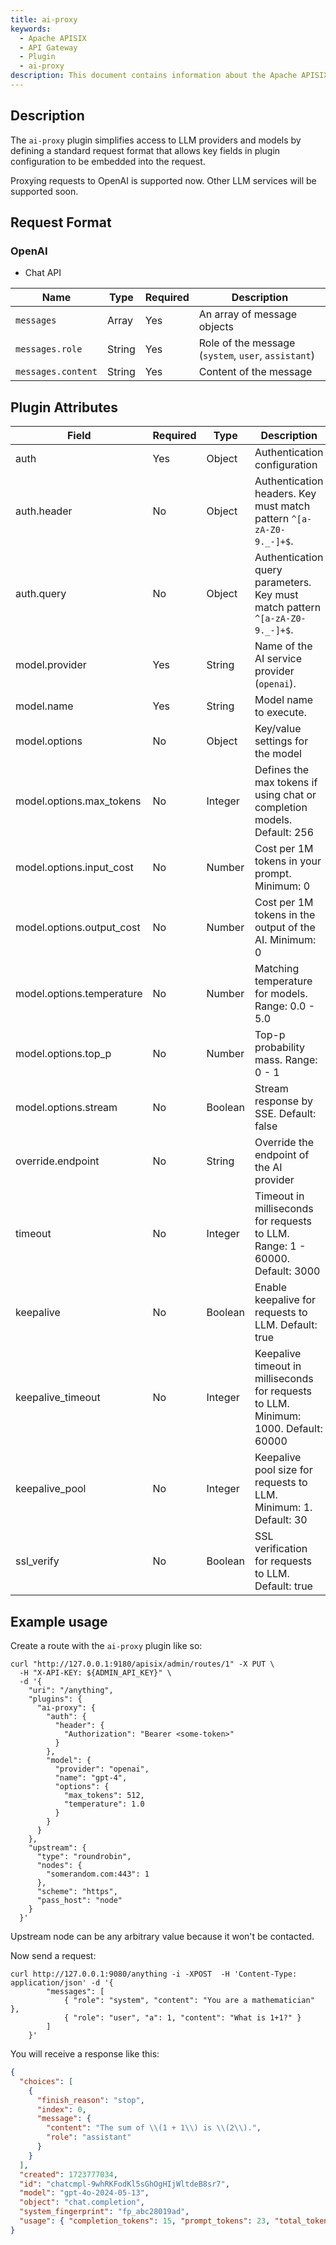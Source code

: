 ```yaml
---
title: ai-proxy
keywords:
  - Apache APISIX
  - API Gateway
  - Plugin
  - ai-proxy
description: This document contains information about the Apache APISIX ai-proxy Plugin.
---
```


<!--
#
# Licensed to the Apache Software Foundation (ASF) under one or more
# contributor license agreements.  See the NOTICE file distributed with
# this work for additional information regarding copyright ownership.
# The ASF licenses this file to You under the Apache License, Version 2.0
# (the "License"); you may not use this file except in compliance with
# the License.  You may obtain a copy of the License at
#
#     http://www.apache.org/licenses/LICENSE-2.0
#
# Unless required by applicable law or agreed to in writing, software
# distributed under the License is distributed on an "AS IS" BASIS,
# WITHOUT WARRANTIES OR CONDITIONS OF ANY KIND, either express or implied.
# See the License for the specific language governing permissions and
# limitations under the License.
#
-->

## Description

The `ai-proxy` plugin simplifies access to LLM providers and models by defining a standard request format
that allows key fields in plugin configuration to be embedded into the request.

Proxying requests to OpenAI is supported now. Other LLM services will be supported soon.

## Request Format

### OpenAI

- Chat API

| Name               | Type   | Required | Description                                         |
| ------------------ | ------ | -------- | --------------------------------------------------- |
| `messages`         | Array  | Yes      | An array of message objects                         |
| `messages.role`    | String | Yes      | Role of the message (`system`, `user`, `assistant`) |
| `messages.content` | String | Yes      | Content of the message                              |

## Plugin Attributes

| **Field**                 | **Required** | **Type** | **Description**                                                                      |
| ------------------------- | ------------ | -------- | ------------------------------------------------------------------------------------ |
| auth                      | Yes          | Object   | Authentication configuration                                                         |
| auth.header               | No           | Object   | Authentication headers. Key must match pattern `^[a-zA-Z0-9._-]+$`.                  |
| auth.query                | No           | Object   | Authentication query parameters. Key must match pattern `^[a-zA-Z0-9._-]+$`.         |
| model.provider            | Yes          | String   | Name of the AI service provider (`openai`).                                          |
| model.name                | Yes          | String   | Model name to execute.                                                               |
| model.options             | No           | Object   | Key/value settings for the model                                                     |
| model.options.max_tokens  | No           | Integer  | Defines the max tokens if using chat or completion models. Default: 256              |
| model.options.input_cost  | No           | Number   | Cost per 1M tokens in your prompt. Minimum: 0                                        |
| model.options.output_cost | No           | Number   | Cost per 1M tokens in the output of the AI. Minimum: 0                               |
| model.options.temperature | No           | Number   | Matching temperature for models. Range: 0.0 - 5.0                                    |
| model.options.top_p       | No           | Number   | Top-p probability mass. Range: 0 - 1                                                 |
| model.options.stream      | No           | Boolean  | Stream response by SSE. Default: false                                               |
| override.endpoint         | No           | String   | Override the endpoint of the AI provider                                             |
| timeout                   | No           | Integer  | Timeout in milliseconds for requests to LLM. Range: 1 - 60000. Default: 3000         |
| keepalive                 | No           | Boolean  | Enable keepalive for requests to LLM. Default: true                                  |
| keepalive_timeout         | No           | Integer  | Keepalive timeout in milliseconds for requests to LLM. Minimum: 1000. Default: 60000 |
| keepalive_pool            | No           | Integer  | Keepalive pool size for requests to LLM. Minimum: 1. Default: 30                     |
| ssl_verify                | No           | Boolean  | SSL verification for requests to LLM. Default: true                                  |

## Example usage

Create a route with the `ai-proxy` plugin like so:

```shell
curl "http://127.0.0.1:9180/apisix/admin/routes/1" -X PUT \
  -H "X-API-KEY: ${ADMIN_API_KEY}" \
  -d '{
    "uri": "/anything",
    "plugins": {
      "ai-proxy": {
        "auth": {
          "header": {
            "Authorization": "Bearer <some-token>"
          }
        },
        "model": {
          "provider": "openai",
          "name": "gpt-4",
          "options": {
            "max_tokens": 512,
            "temperature": 1.0
          }
        }
      }
    },
    "upstream": {
      "type": "roundrobin",
      "nodes": {
        "somerandom.com:443": 1
      },
      "scheme": "https",
      "pass_host": "node"
    }
  }'
```

Upstream node can be any arbitrary value because it won't be contacted.

Now send a request:

```shell
curl http://127.0.0.1:9080/anything -i -XPOST  -H 'Content-Type: application/json' -d '{
        "messages": [
            { "role": "system", "content": "You are a mathematician" },
            { "role": "user", "a": 1, "content": "What is 1+1?" }
        ]
    }'
```

You will receive a response like this:

```json
{
  "choices": [
    {
      "finish_reason": "stop",
      "index": 0,
      "message": {
        "content": "The sum of \\(1 + 1\\) is \\(2\\).",
        "role": "assistant"
      }
    }
  ],
  "created": 1723777034,
  "id": "chatcmpl-9whRKFodKl5sGhOgHIjWltdeB8sr7",
  "model": "gpt-4o-2024-05-13",
  "object": "chat.completion",
  "system_fingerprint": "fp_abc28019ad",
  "usage": { "completion_tokens": 15, "prompt_tokens": 23, "total_tokens": 38 }
}
```
